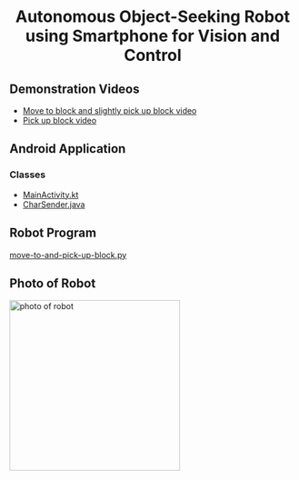 <div align="center">
  
# Autonomous Object-Seeking Robot using Smartphone for Vision and Control


</div>

## Demonstration Videos
- [Move to block and slightly pick up block video](Demo%20videos/integrated%203%20-%20slight%20pickup.mp4)
- [Pick up block video](Demo%20videos/pick%20up%20block.mp4)

## Android Application
### Classes
- [MainActivity.kt](My-Camera-Capture-App/app/src/main/java/com/example/myapplication/MainActivity.kt)
- [CharSender.java](My-Camera-Capture-App/app/src/main/java/com/example/myapplication/CharSender.java)

## Robot Program
[move-to-and-pick-up-block.py](Robot%20code/move-to-and-pick-up-block.py)

## Photo of Robot
<img alt="photo of robot" src="https://github.com/user-attachments/assets/5f31efce-ba2d-4128-b29f-00c910407620" width="300" />
